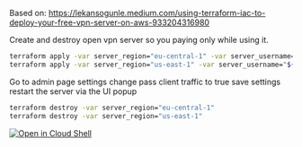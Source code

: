 Based on: https://lekansogunle.medium.com/using-terraform-iac-to-deploy-your-free-vpn-server-on-aws-933204316980

Create and destroy open vpn server so you paying only while using it.


```bash
terraform apply -var server_region="eu-central-1" -var server_username="${OPEN_VPN_USER}" -var server_password="${OPEN_VPN_PASS}"
terraform apply -var server_region="us-east-1" -var server_username="${OPEN_VPN_USER}" -var server_password="${OPEN_VPN_PASS}"
```

Go to admin page settings change pass client traffic to true
save settings
restart the server via the UI popup

```bash
terraform destroy -var server_region="eu-central-1"
terraform destroy -var server_region="us-east-1"
```

[![Open in Cloud Shell](https://gstatic.com/cloudssh/images/open-btn.svg)](https://shell.cloud.google.com/cloudshell/editor?cloudshell_git_repo=https%3A%2F%2Fgithub.com%2Fshmuel-raichman%2Fopenvpn-aws-terraform&cloudshell_print=README.md&cloudshell_open_in_editor=README.md)